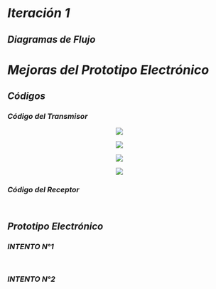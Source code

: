 # *Iteración 1*

## *Diagramas de Flujo*


# *Mejoras del Prototipo Electrónico*

## *Códigos*

### *Código del Transmisor*

<p align="center" float="left">  <img src="https://github.com/GreisyJhoana05/Grupo2-FdD/blob/main/FdD/Imagenes/Iteraci%C3%B3n-1-diagrama-de-flujo/TRANS1.png"/> </p>

<p align="center" float="left">  <img src="https://github.com/GreisyJhoana05/Grupo2-FdD/blob/main/FdD/Imagenes/Iteraci%C3%B3n-1-diagrama-de-flujo/TRANS2.png" /> </p>

<p align="center" float="left">  <img src="https://github.com/GreisyJhoana05/Grupo2-FdD/blob/main/FdD/Imagenes/Iteraci%C3%B3n-1-diagrama-de-flujo/TRANS3.png"  /> </p>

<p align="center" float="left">  <img src="https://github.com/GreisyJhoana05/Grupo2-FdD/blob/main/FdD/Imagenes/Iteraci%C3%B3n-1-diagrama-de-flujo/TRANS4.png"  /> </p>

### *Código del Receptor*

<p align="center" float="left">  <img src=""/> </p>

<p align="center" float="left">  <img src=""/> </p>

## *Prototipo Electrónico*

### *INTENTO N°1*

<p align="center" float="left">  <img src=""/> </p>

<p align="center" float="left">  <img src=""/> </p>

### *INTENTO N°2*

<p align="center" float="left">  <img src=""/> </p>

<p align="center" float="left">  <img src=""/> </p>




